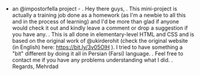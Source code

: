 - an @impostorfella project -
.
Hey there guys,
.
This mini-project is actually a training job done as a homework (as I'm a newbie to all this and in the process of learning)
and I'd be more than glad if anyone would check it out and kindly leave a comment or drop a suggestion if you have any.
.
This is all done in elementary-level HTML and CSS and is based on the original work of @ukirderohit (check the original website (in English) here: https://bit.ly/3v05OlH ).
I tried to have something a "bit" different by doing it all in Persian (Farsi) language.
.
Feel free to contact me if you have any problems understanding what I did.
.
Regards,
Mehrdad
